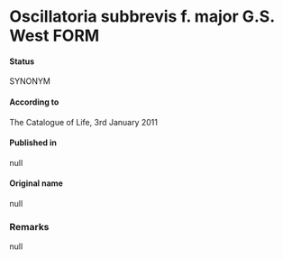# Oscillatoria subbrevis f. major G.S. West FORM

#### Status
SYNONYM

#### According to
The Catalogue of Life, 3rd January 2011

#### Published in
null

#### Original name
null

### Remarks
null